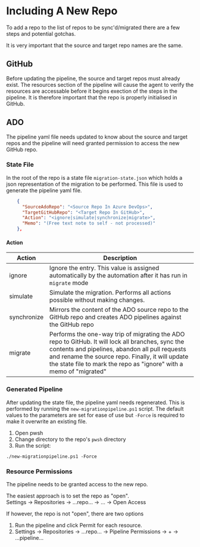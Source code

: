 # Including A New Repo

To add a repo to the list of repos to be sync'd/migrated there are a few steps and potential gotchas.

It is very important that the source and target repo names are the same.

## GitHub

Before updating the pipeline, the source and target repos must already exist.  The resources section of the pipeline will cause the agent to verify the resources are accessable before it begins exection of the steps in the pipeline.  It is therefore important that the repo is properly initialised in GitHub.

## ADO

The pipeline yaml file needs updated to know about the source and target repos and the pipeline will need granted permission to access the new GitHub repo.

### State File

In the root of the repo is a state file `migration-state.json` which holds a json representation of the migration to be performed.  This file is used to generate the pipeline yaml file.

```json
    {
      "SourceAdoRepo": "<Source Repo In Azure DevOps>",
      "TargetGitHubRepo": "<Target Repo In GitHub>",
      "Action": "<ignore|simulate|synchronize|migrate>",
      "Memo": "(Free text note to self - not processed)"
    },
```

#### Action

| Action      | Description |
| ------      | ----------- |
| ignore      | Ignore the entry.  This value is assigned automatically by the automation after it has run in `migrate` mode |
| simulate    | Simulate the migration.  Performs all actions possible without making changes. |
| synchronize | Mirrors the content of the ADO source repo to the GitHub repo and creates ADO pipelines against the GitHub repo |
| migrate     | Performs the one-way trip of migrating the ADO repo to GitHub.  It will lock all branches, sync the contents and pipelines, abandon all pull requests and rename the source repo.  Finally, it will update the state file to mark the repo as "ignore" with a memo of "migrated" |

### Generated Pipeline

After updating the state file, the pipeline yaml needs regenerated.  This is performed by running the `new-migrationpipeline.ps1` script.  The default values to the parameters are set for ease of use but `-Force` is required to make it overwrite an existing file.

1. Open pwsh
1. Change directory to the repo's `pwsh` directory
1. Run the script:

```pwsh
./new-migrationpipeline.ps1 -Force
```

### Resource Permissions

The pipeline needs to be granted access to the new repo.  

The easiest approach is to set the repo as "open".  
Settings -> Repositories -> ...repo... -> ... -> Open Access

If however, the repo is not "open", there are two options

1. Run the pipeline and click Permit for each resource.
2. Settings -> Repositories -> ...repo... -> Pipeline Permissions -> + -> ...pipeline...
